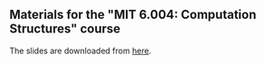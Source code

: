 Materials for the "MIT 6.004: Computation Structures" course
---

The slides are downloaded from [here](https://6004.mit.edu/web/_static/fall20/resources/fa19/L01.pdf).